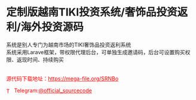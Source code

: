 # 定制版越南TIKI投资系统/奢饰品投资返利/海外投资源码

系统是别人专门为越南市场的TIKI奢饰品投资返利系统<br>系统采用Larave框架，带权限代理后台，可单独生成邀请码，后台可设置购买权限、返现时间、持续购买<br><br>


<p style="color: red;">源代码下载地址：<a href="https://mega-file.org/SRNBo" style="color: red;">https://mega-file.org/SRNBo</a></p><p style="color: red;"><img src="https://cdn-icons-png.flaticon.com/512/2111/2111646.png" alt="Telegram Icon" style="width: 16px; vertical-align: middle; margin-right: 5px;">Telegram:<a href="https://t.me/official_sourcecode" style="color: red;">@official_sourcecode</a></p>